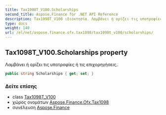 ```yaml
---
title: Tax1098T_V100.Scholarships
second_title: Aspose.Finance for .NET API Reference
description: Tax1098T_V100 ιδιοκτησία. Λαμβάνει ή ορίζει τις υποτροφίες ή τις επιχορηγήσεις.
type: docs
weight: 140
url: /el/net/aspose.finance.ofx.tax1098/tax1098t_v100/scholarships/
---
```

## Tax1098T_V100.Scholarships property

Λαμβάνει ή ορίζει τις υποτροφίες ή τις επιχορηγήσεις.

```csharp
public string Scholarships { get; set; }
```

### Δείτε επίσης

* class [Tax1098T_V100](../)
* χώρος ονομάτων [Aspose.Finance.Ofx.Tax1098](../../tax1098t_v100/)
* συνέλευση [Aspose.Finance](../../../)


